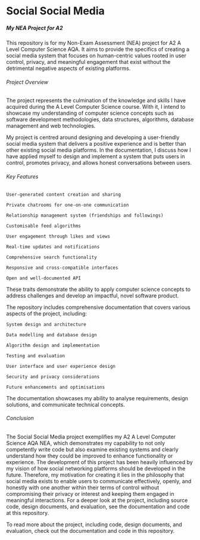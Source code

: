 # Social Social Media
##### My NEA Project for A2

This repository is for my Non-Exam Assessment (NEA) project for A2 A Level Computer Science AQA. It aims to provide the specifics of creating a social media system that focuses on human-centric values rooted in user control, privacy, and meaningful engagement that exist without the detrimental negative aspects of existing platforms.

###### Project Overview

The project represents the culmination of the knowledge and skills I have acquired during the A Level Computer Science course. With it, I intend to showcase my understanding of computer science concepts such as software development methodologies, data structures, algorithms, database management and web technologies.

My project is centred around designing and developing a user-friendly social media system that delivers a positive experience and is better than other existing social media platforms. In the documentation, I discuss how I have applied myself to design and implement a system that puts users in control, promotes privacy, and allows honest conversations between users.

###### Key Features

    User-generated content creation and sharing

    Private chatrooms for one-on-one communication

    Relationship management system (friendships and followings)

    Customisable feed algorithms

    User engagement through likes and views

    Real-time updates and notifications

    Comprehensive search functionality

    Responsive and cross-compatible interfaces

    Open and well-documented API

These traits demonstrate the ability to apply computer science concepts to address challenges and develop an impactful, novel software product.

The repository includes comprehensive documentation that covers various aspects of the project, including:

    System design and architecture

    Data modelling and database design

    Algorithm design and implementation

    Testing and evaluation

    User interface and user experience design

    Security and privacy considerations

    Future enhancements and optimisations

The documentation showcases my ability to analyse requirements, design solutions, and communicate technical concepts. 

###### Conclusion

The Social Social Media project exemplifies my A2 A Level Computer Science AQA NEA, which demonstrates my capability to not only competently write code but also examine existing systems and clearly understand how they could be improved to enhance functionality or experience. The development of this project has been heavily influenced by my vision of how social networking platforms should be developed in the future. Therefore, my motivation for creating it lies in the philosophy that social media exists to enable users to communicate effectively, openly, and honestly with one another within their terms of control without compromising their privacy or interest and keeping them engaged in meaningful interactions. For a deeper look at the project, including source code, design documents, and evaluation, see the documentation and code at this repository.

To read more about the project, including code, design documents, and evaluation, check out the documentation and code in this repository.
